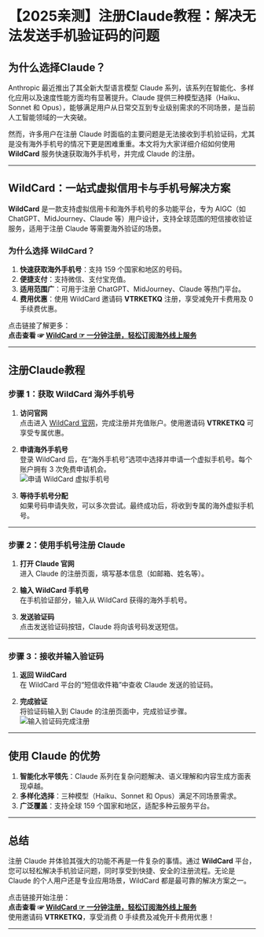 # 【2025亲测】注册Claude教程：解决无法发送手机验证码的问题

## 为什么选择Claude？

Anthropic 最近推出了其全新大型语言模型 Claude 系列，该系列在智能化、多样化应用以及速度性能方面均有显著提升。Claude 提供三种模型选择（Haiku、Sonnet 和 Opus），能够满足用户从日常交互到专业级别需求的不同场景，是当前人工智能领域的一大突破。

然而，许多用户在注册 Claude 时面临的主要问题是无法接收到手机验证码，尤其是没有海外手机号的情况下更是困难重重。本文将为大家详细介绍如何使用 **WildCard** 服务快速获取海外手机号，并完成 Claude 的注册。

---

## WildCard：一站式虚拟信用卡与手机号解决方案

**WildCard** 是一款支持虚拟信用卡和海外手机号的多功能平台，专为 AIGC（如 ChatGPT、MidJourney、Claude 等）用户设计，支持全球范围的短信接收验证服务，适用于注册 Claude 等需要海外验证的场景。

### 为什么选择 WildCard？

1. **快速获取海外手机号**：支持 159 个国家和地区的号码。
2. **便捷支付**：支持微信、支付宝充值。
3. **适用范围广**：可用于注册 ChatGPT、MidJourney、Claude 等热门平台。
4. **费用优惠**：使用 WildCard 邀请码 **VTRKETKQ** 注册，享受减免开卡费用及 0 手续费优惠。

点击链接了解更多：  
**点击查看 ☞ [WildCard ☞ 一分钟注册，轻松订阅海外线上服务](https://yeka.ai/i/VTRKETKQ)**

---

## 注册Claude教程

### 步骤 1：获取 WildCard 海外手机号

1. **访问官网**  
   点击进入 [WildCard 官网](https://yeka.ai/i/VTRKETKQ)，完成注册并充值账户。使用邀请码 **VTRKETKQ** 可享受专属优惠。
   
2. **申请海外手机号**  
   登录 WildCard 后，在“海外手机号”选项中选择并申请一个虚拟手机号。每个账户拥有 3 次免费申请机会。  
   ![申请 WildCard 虚拟手机号](https://puputeju-tc.oss-cn-beijing.aliyuncs.com/image-20240305134221255.png)

3. **等待手机号分配**  
   如果号码申请失败，可以多次尝试。最终成功后，将收到专属的海外虚拟手机号。

---

### 步骤 2：使用手机号注册 Claude

1. **打开 Claude 官网**  
   进入 Claude 的注册页面，填写基本信息（如邮箱、姓名等）。

2. **输入 WildCard 手机号**  
   在手机验证部分，输入从 WildCard 获得的海外手机号。

3. **发送验证码**  
   点击发送验证码按钮，Claude 将向该号码发送短信。

---

### 步骤 3：接收并输入验证码

1. **返回 WildCard**  
   在 WildCard 平台的“短信收件箱”中查收 Claude 发送的验证码。

2. **完成验证**  
   将验证码输入到 Claude 的注册页面中，完成验证步骤。  
   ![输入验证码完成注册](https://puputeju-tc.oss-cn-beijing.aliyuncs.com/image-20240305134902463.png)

---

## 使用 Claude 的优势

1. **智能化水平领先**：Claude 系列在复杂问题解决、语义理解和内容生成方面表现卓越。
2. **多样化选择**：三种模型（Haiku、Sonnet 和 Opus）满足不同场景需求。
3. **广泛覆盖**：支持全球 159 个国家和地区，适配多种云服务平台。

---

## 总结

注册 Claude 并体验其强大的功能不再是一件复杂的事情。通过 **WildCard** 平台，您可以轻松解决手机验证问题，同时享受到快捷、安全的注册流程。无论是 Claude 的个人用户还是专业应用场景，WildCard 都是最可靠的解决方案之一。

点击链接开始注册：  
**点击查看 ☞ [WildCard ☞ 一分钟注册，轻松订阅海外线上服务](https://yeka.ai/i/VTRKETKQ)**  
使用邀请码 **VTRKETKQ**，享受消费 0 手续费及减免开卡费用优惠！

---
